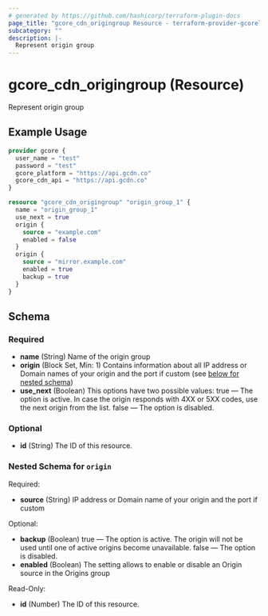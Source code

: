 ```yaml
---
# generated by https://github.com/hashicorp/terraform-plugin-docs
page_title: "gcore_cdn_origingroup Resource - terraform-provider-gcorelabs"
subcategory: ""
description: |-
  Represent origin group
---
```


# gcore_cdn_origingroup (Resource)

Represent origin group

## Example Usage

```terraform
provider gcore {
  user_name = "test"
  password = "test"
  gcore_platform = "https://api.gcdn.co"
  gcore_cdn_api = "https://api.gcdn.co"
}

resource "gcore_cdn_origingroup" "origin_group_1" {
  name = "origin_group_1"
  use_next = true
  origin {
    source = "example.com"
    enabled = false
  }
  origin {
    source = "mirror.example.com"
    enabled = true
    backup = true
  }
}
```

<!-- schema generated by tfplugindocs -->
## Schema

### Required

- **name** (String) Name of the origin group
- **origin** (Block Set, Min: 1) Contains information about all IP address or Domain names of your origin and the port if custom (see [below for nested schema](#nestedblock--origin))
- **use_next** (Boolean) This options have two possible values: true — The option is active. In case the origin responds with 4XX or 5XX codes, use the next origin from the list. false — The option is disabled.

### Optional

- **id** (String) The ID of this resource.

<a id="nestedblock--origin"></a>
### Nested Schema for `origin`

Required:

- **source** (String) IP address or Domain name of your origin and the port if custom

Optional:

- **backup** (Boolean) true — The option is active. The origin will not be used until one of active origins become unavailable. false — The option is disabled.
- **enabled** (Boolean) The setting allows to enable or disable an Origin source in the Origins group

Read-Only:

- **id** (Number) The ID of this resource.


